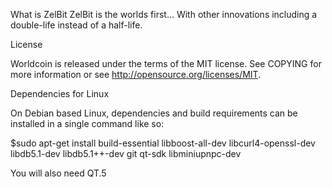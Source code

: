 What is ZelBit
ZelBit is the worlds first... With other innovations including a double-life instead of a half-life.

License

Worldcoin is released under the terms of the MIT license. See COPYING for more information or see http://opensource.org/licenses/MIT.

Dependencies for Linux

On Debian based Linux, dependencies and build requirements can be installed in a single command like so:

$sudo apt-get install build-essential libboost-all-dev libcurl4-openssl-dev libdb5.1-dev libdb5.1++-dev git qt-sdk libminiupnpc-dev

You will also need QT.5
